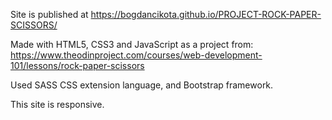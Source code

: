 Site is published at https://bogdancikota.github.io/PROJECT-ROCK-PAPER-SCISSORS/

Made with HTML5, CSS3 and JavaScript as a project from: https://www.theodinproject.com/courses/web-development-101/lessons/rock-paper-scissors

Used SASS CSS extension language, and Bootstrap framework. 

This site is responsive.
